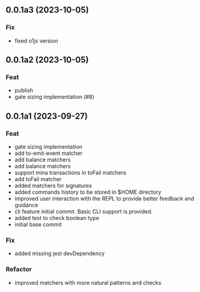 ## 0.0.1a3 (2023-10-05)

### Fix

- fixed o1js version

## 0.0.1a2 (2023-10-05)

### Feat

- publish
- gate sizing implementation (#8)

## 0.0.1a1 (2023-09-27)

### Feat

- gate sizing implementation
- add to-emit-event matcher
- add balance matchers
- add balance matchers
- support mina transactions in toFail matchers
- add toFail matcher
- added matchers for signatures
- added commands history to be stored in $HOME directory
- improved user interaction with the REPL to provide better feedback and guidance
- cli feature initial commit. Basic CLI support is provided.
- added test to check boolean type
- initial base commit

### Fix

- added missing jest devDependency

### Refactor

- improved matchers with more natural patterns and checks
